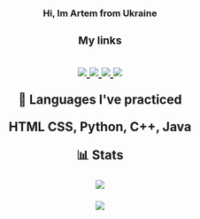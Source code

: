 <h3>
<p align="center">
<a>
Hi, Im Artem from Ukraine
<a/>
</p>
<h3/>

<h3>
<p align="center">
<a>
My links
<a/>
</p>
<h3/>
<p align="center">
  <a href= "https://t.me/peace_akame">
    <img src="https://img.icons8.com/fluency/30/000000/telegram-app.png"/>
  </a>
  <a href= "https://instagram.com/peace_akame">
    <img src="https://img.icons8.com/fluency/30/000000/instagram-new.png"/>
  </a>
  <a href= "https://github.com/badmodest">
    <img src="https://img.icons8.com/fluency/30/000000/github.png"/>
  </a>
  <a href= "https://badmodest.github.io/">
    <img src="https://img.icons8.com/fluency/30/000000/web-design.png"/>
  </a>
</p>

<p align="center">
<a>
  📖 Languages I've practiced
  </a>
</p>
<p align="center">
<a>
  HTML CSS, Python, C++, Java
</a>
</p>  
<p align="center">
<a>
  📊 Stats 
</a>
</p>
<p align="center">
  <img src="https://github-readme-stats.vercel.app/api/top-langs/?username=badmodest&&theme=transparent&show_icons=true">
</p>
<p align="center">
  <img src="https://github-readme-stats.vercel.app/api?username=badmodest&theme=transparent&show_icons=true">
</p>
